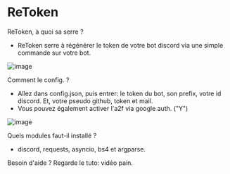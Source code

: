 # ReToken

ReToken, à quoi sa serre ?
- ReToken serre à régénérer le token de votre bot discord via une simple commande sur votre bot.

![image](https://user-images.githubusercontent.com/97704518/185821484-d6314963-927c-4f8b-b3c8-c0a462a7e411.png)

Comment le config. ?
- Allez dans config.json, puis entrer: le token du bot, son prefix, votre id discord. Et, votre pseudo github, token et mail.
- Vous pouvez également activer l'a2f via google auth. ("Y")

![image](https://user-images.githubusercontent.com/97704518/185821363-3a0349c5-7bb7-4e88-877f-d9021d33bdb1.png)

Quels modules faut-il installé ?
- discord, requests, asyncio, bs4 et argparse.

Besoin d'aide ? Regarde le tuto:
vidéo pain.
